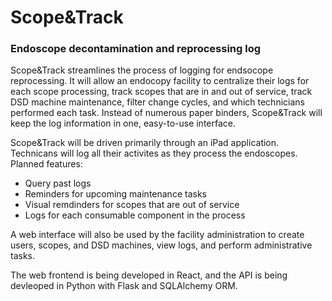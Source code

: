 # Scope&Track

### Endoscope decontamination and reprocessing log

Scope&Track streamlines the process of logging for endsocope reprocessing. It will allow an endocopy facility to centralize their logs for each scope processing, track scopes that are in and out of service, track DSD machine maintenance, filter change cycles, and which technicians performed each task. Instead of numerous paper binders, Scope&Track will keep the log information in one, easy-to-use interface.

Scope&Track will be driven primarily through an iPad application. Technicans will log all their activites as they process the endoscopes. Planned features:

- Query past logs
- Reminders for upcoming maintenance tasks
- Visual remdinders for scopes that are out of service
- Logs for each consumable component in the process

A web interface will also be used by the facility administration to create users, scopes, and DSD machines, view logs, and perform administrative tasks. 

The web frontend is being developed in React, and the API is being devleoped in Python with Flask and SQLAlchemy ORM. 